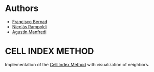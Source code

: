 # Authors
- [Francisco Bernad](https://github.com/FrBernad)
- [Nicolás Rampoldi](https://github.com/NicolasRampoldi)
- [Agustín Manfredi](https://github.com/imanfredi)

# CELL INDEX METHOD

Implementation of the [Cell Index Method](http://www.pas.rochester.edu/~wangyt/algorithms/cell/index.html) with visualization of neighbors.